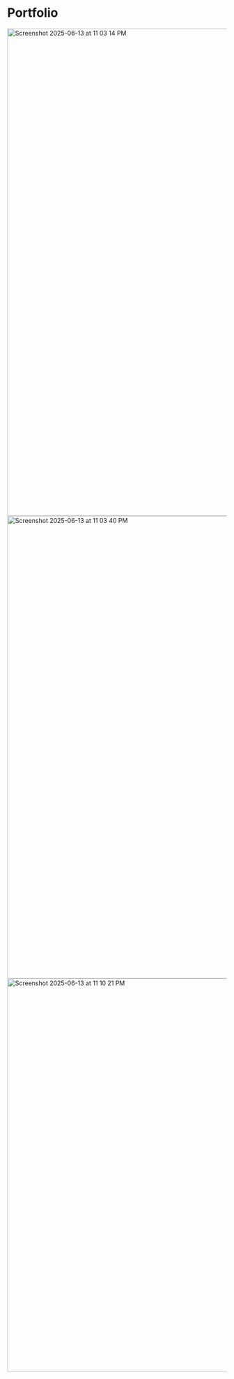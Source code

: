 # Portfolio 
<img width="1117" alt="Screenshot 2025-06-13 at 11 03 14 PM" src="https://github.com/user-attachments/assets/c5138b29-93c5-4757-afe3-0f8281af1705" />
<img width="1060" alt="Screenshot 2025-06-13 at 11 03 40 PM" src="https://github.com/user-attachments/assets/eac1fd35-0949-4b23-8874-507d8f77fed0" />
<img width="901" alt="Screenshot 2025-06-13 at 11 10 21 PM" src="https://github.com/user-attachments/assets/7a74a014-5ddd-4af9-96bf-5f543215b8de" />
